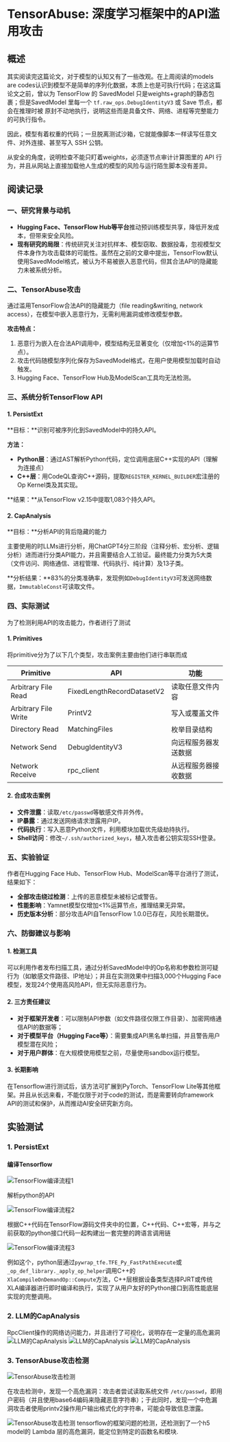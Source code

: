 # TensorAbuse: 深度学习框架中的API滥用攻击

## 概述

其实阅读完这篇论文，对于模型的认知又有了一些改观。在上周阅读的models are codes认识到模型不是简单的序列化数据，本质上也是可执行代码；在这这篇论文之前，曾以为 TensorFlow 的 SavedModel 只是weights+graph的静态包裹；但是SavedModel 里每一个 `tf.raw_ops.DebugIdentityV3` 或 Save 节点，都会在推理时被 原封不动地执行，说明这些而是具备文件、网络、进程等完整能力的可执行指令。

因此，模型有着权重的代码；一旦脱离测试沙箱，它就能像脚本一样读写任意文件、对外连接、甚至写入 SSH 公钥。

从安全的角度，说明检查不能只盯着weights，必须逐节点审计计算图里的 API 行为，并且从网站上直接加载他人生成的模型的风险与运行陌生脚本没有差异。

## 阅读记录

### 一、研究背景与动机

- **Hugging Face、TensorFlow Hub等平台**推动预训练模型共享，降低开发成本，但带来安全风险。
- **现有研究的局限**：传统研究关注对抗样本、模型窃取、数据投毒，忽视模型文件本身作为攻击载体的可能性。虽然在之前的文章中提出，TensorFlow默认使用SavedModel格式，被认为不易被嵌入恶意代码，但其合法API的隐藏能力未被系统分析。

### 二、TensorAbuse攻击

通过滥用TensorFlow合法API的隐藏能力（file reading&writing, network access），在模型中嵌入恶意行为，无需利用漏洞或修改模型参数。

**攻击特点：**

1. 恶意行为嵌入在合法API调用中，模型结构无显著变化（仅增加<1%的运算节点）。
2. 攻击代码随模型序列化保存为SavedModel格式，在用户使用模型加载时自动触发。
3. Hugging Face、TensorFlow Hub及ModelScan工具均无法检测。

### 三、系统分析TensorFlow API

#### 1. PersistExt

**目标：**识别可被序列化到SavedModel中的持久API。

**方法：**
- **Python层**：通过AST解析Python代码，定位调用底层C++实现的API（理解为连接点）
- **C++层**：用CodeQL查询C++源码，提取`REGISTER_KERNEL_BUILDER`宏注册的Op Kernel类及其实现。

**结果：**从TensorFlow v2.15中提取1,083个持久API。

#### 2. CapAnalysis

**目标：**分析API的背后隐藏的能力

主要使用的时LLMs进行分析，用ChatGPT4分三阶段（注释分析、宏分析、逻辑分析）进而进行分类API能力，并且需要结合人工验证。最终能力分类为5大类（文件访问、网络通信、进程管理、代码执行、纯计算）及13子类。

**分析结果：**83%的分类准确率，发现例如`DebugIdentityV3`可发送网络数据，`ImmutableConst`可读取文件。

### 四、实际测试

为了检测利用API的攻击能力，作者进行了测试

#### 1. Primitives

将primitive分为了以下几个类型，攻击案例主要由他们进行串联而成

| Primitive | API | 功能 |
|-----------|-----|------|
| Arbitrary File Read | FixedLengthRecordDatasetV2 | 读取任意文件内容 |
| Arbitrary File Write | PrintV2 | 写入或覆盖文件 |
| Directory Read | MatchingFiles | 枚举目录结构 |
| Network Send | DebugIdentityV3 | 向远程服务器发送数据 |
| Network Receive | rpc_client | 从远程服务器接收数据 |

#### 2. 合成攻击案例

- **文件泄露**：读取`/etc/passwd`等敏感文件并外传。
- **IP暴露**：通过发送网络请求泄露用户IP。
- **代码执行**：写入恶意Python文件，利用模块加载优先级劫持执行。
- **Shell访问**：修改`~/.ssh/authorized_keys`，植入攻击者公钥实现SSH登录。

### 五、实验验证

作者在Hugging Face Hub、TensorFlow Hub、ModelScan等平台进行了测试，结果如下：

- **全部攻击绕过检测**：上传的恶意模型未被标记或警告。
- **性能影响**：Yamnet模型仅增加<1%运算节点，推理结果无异常。
- **历史版本分析**：部分攻击API自TensorFlow 1.0.0已存在，风险长期潜伏。

### 六、防御建议与影响

#### 1. 检测工具

可以利用作者发布扫描工具，通过分析SavedModel中的Op名称和参数检测可疑行为（如敏感文件路径、IP地址）；并且在实测效果中扫描3,000个Hugging Face模型，发现24个使用高风险API，但无实际恶意行为。

#### 2. 三方责任建议

- **对于框架开发者**：可以限制API参数（如文件路径仅限工作目录）、加密网络通信API的数据等；
- **对于模型平台（Hugging Face等）**：需要集成API黑名单扫描，并且警告用户模型潜在风险；
- **对于用户群体**：在大规模使用模型之前，尽量使用sandbox运行模型。

#### 3. 长期影响

在Tensorflow进行测试后，该方法可扩展到PyTorch、TensorFlow Lite等其他框架。并且从长远来看，不能仅限于对于code的测试，而是需要转向framework API的测试和保护，从而推动AI安全研究新方向。

## 实验测试

### 1. PersistExt

#### 编译Tensorflow

![TensorFlow编译流程1](jpg/tensor(1).png)

解析python的API

![TensorFlow编译流程2](jpg/tensor(2).png)

根据C++代码在TensorFlow源码文件夹中的位置，C++代码、C++宏等，并与之前获取的python接口代码一起构建出一套完整的跨语言调用链

![TensorFlow编译流程3](jpg/tensor(3).png)

例如这个，python层通过`pywrap_tfe.TFE_Py_FastPathExecute`或`_op_def_library._apply_op_helper`调用C++的`XlaCompileOnDemandOp::Compute`方法，C++层根据设备类型选择PJRT或传统XLA编译器进行即时编译和执行，实现了从用户友好的Python接口到高性能底层实现的完整调用。

### 2. LLM的CapAnalysis
RpcClient操作的网络访问能力，并且进行了可视化，说明存在一定量的高危漏洞
![LLM的CapAnalysis](jpg/tensor(5).png)
![LLM的CapAnalysis](jpg/tensor(7).png)
![LLM的CapAnalysis](jpg/tensor(8).png)

### 3. TensorAbuse攻击检测

![TensorAbuse攻击检测](jpg/tensor(4).png)

在攻击检测中，发现一个高危漏洞：攻击者尝试读取系统文件 `/etc/passwd`，即用户密码（并且使用base64编码来隐藏恶意字符串）；于此同时，发现一个中危漏洞攻击者使用printv2操作用户输出格式化的字符串，可能会导致信息泄露。

![TensorAbuse攻击检测](jpg/tensor(6).png)
tensorflow的框架问题的检测，还检测到了一个h5 model的 Lambda 层的高危漏洞，能定位到特定的函数名和模块.